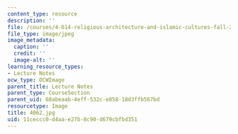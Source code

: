 ```yaml
---
content_type: resource
description: ''
file: /courses/4-614-religious-architecture-and-islamic-cultures-fall-2002/11ceccc0d4aae27b8c90d679cbfbd351_4062.jpg
file_type: image/jpeg
image_metadata:
  caption: ''
  credit: ''
  image-alt: ''
learning_resource_types:
- Lecture Notes
ocw_type: OCWImage
parent_title: Lecture Notes
parent_type: CourseSection
parent_uid: 68abeaab-4eff-532c-e858-18d3ffb567bd
resourcetype: Image
title: 4062.jpg
uid: 11ceccc0-d4aa-e27b-8c90-d679cbfbd351
---
```

